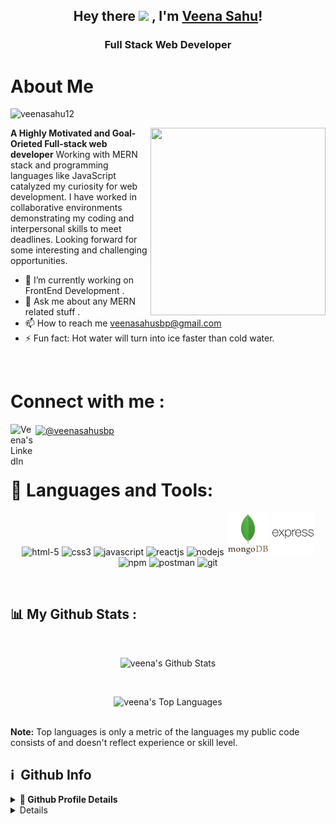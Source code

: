 <h2 align="center">
  Hey there <img src="https://media.giphy.com/media/hvRJCLFzcasrR4ia7z/giphy.gif" width="28"> , I'm <a href="">Veena Sahu</a>!
</h2>
<h3 align="center"> Full Stack Web Developer</h3>
<h1>About Me</h1>
<p align="left"> <img src="https://komarev.com/ghpvc/?username=veenasahu12&label=Profile%20views&color=0e75b6&style=flat" alt="veenasahu12" /> </p>
<img align='right' src="https://media.giphy.com/media/M9gbBd9nbDrOTu1Mqx/giphy.gif" width="280" height="300">
<b>A Highly Motivated and Goal-Orieted Full-stack web developer</b> Working with MERN stack and programming languages like JavaScript catalyzed my curiosity for web development. I have worked in collaborative environments demonstrating my coding and interpersonal skills to meet deadlines. Looking forward for some interesting and challenging opportunities.
<br>


- 🔭 I’m currently working on FrontEnd Development .
- 💬 Ask me about any MERN related stuff .
- 📫 How to reach me veenasahusbp@gmail.com
- ⚡ Fun fact: Hot water will turn into ice faster than cold water.
 <br>
 
 <h1>Connect with me :</h1>

 <a href="https://www.linkedin.com/in/veena-sahu/">
  <img align="left" alt="Veena's LinkedIn" width="40px" src="https://raw.githubusercontent.com/peterthehan/peterthehan/master/assets/linkedin.svg" />
</a>
 <a href="https://medium.com/@veenasahusbp" target="blank"><img align="center" src="https://raw.githubusercontent.com/rahuldkjain/github-profile-readme-generator/master/src/images/icons/Social/medium.svg" alt="@veenasahusbp" height="45" width="45" /></a>
  
  </p>
  
  </br>
<h1>🚀 Languages and Tools:</h1>
<p align="center"> 
    <img src="https://img.icons8.com/color/80/000000/html-5.png" alt="html-5" /> 
    <img src="https://img.icons8.com/color/80/000000/css3.png" alt="css3" /> 
    <img src="https://img.icons8.com/color/80/000000/javascript.png" alt="javascript" />
    <img src="https://img.icons8.com/officel/80/000000/react.png" alt="reactjs"  width="68" height="68" /> 
    <img src="https://img.icons8.com/color/70/000000/nodejs.png" alt="nodejs" /> 
    <img src="https://raw.githubusercontent.com/devicons/devicon/master/icons/mongodb/mongodb-original-wordmark.svg" alt="mongodb" width="68" height="68" />
    <img src="https://raw.githubusercontent.com/devicons/devicon/master/icons/express/express-original-wordmark.svg" alt="express" width="68" height="68" />
    <img src="https://img.icons8.com/color/70/000000/npm.png"  alt="npm" />   
    <img src="https://www.vectorlogo.zone/logos/getpostman/getpostman-icon.svg" alt="postman" width="60" height="60" alt="postman" /> 
    <img src="https://img.icons8.com/color/70/000000/git.png" alt="git" />
    
</p>

<br/>

## 📊 My Github Stats :

<br/>
    <P align="center" href="https://github.com/veenasahu12/github-readme-stats"><img alt="veena's Github Stats" src="https://github-readme-stats.vercel.app/api?username=veenasahu12&show_icons=true&count_private=true&theme=chartreuse-dark&hide_border=true&bg_color=0D1117" width="650"/></P>
    </br>
  <p align="center" href="https://github.com/veenasahu12/github-readme-stats"><img alt="veena's Top Languages" src="https://github-readme-stats.vercel.app/api/top-langs/?username=veenasahu12&langs_count=8&count_private=true&layout=compact&theme=react&hide_border=true&bg_color=0D1117" width="480"/></p>
  <br/>
  <b>Note:</b> Top languages is only a metric of the languages my public code consists of and doesn't reflect experience or skill level.
  
 <br>
 
 <h2>ℹ️ &nbsp;Github Info</h2>
<details>	
  <summary><b>🔎 Github Profile Details</b></summary>
<p align="center"><img height="180em" src="https://github-profile-summary-cards.vercel.app/api/cards/profile-details?username=veenasahu12&theme=github_dark" alt="veenasahu12" align = "center"/></p>
</details>
<details>
<!--  <summary><b>🔥 Github Streaks</b></summary>
<p align="center"><img src="https://github-readme-streak-statskbiswal01s.herokuapp.com/?user=veenasahu12&theme=black-ice&hide_border=true&stroke=0000&background=0D1117&ring=e05397&fire=e05397&currStreakLabel=e05397" alt="veenasahu12" /></p>
</details> -->
<details>
<summary><b>📊 Github Contribution Graph</b></summary>
<p align="center"<a href="#"><img alt="veenasahu12 Activity Graph" src="https://activity-graph.herokuapp.com/graph?username=veenasahu12&bg_color=0D1117&color=e05397&line=e05397&point=FFFFFF&hide_border=true&" /></a></p>
</details>
<details>   
 <summary><b>🏆 Github Achievements</b></summary>
<p align="center"> <a href="https://github.com/veenasahu12"><img src="https://github-profile-trophy.vercel.app/?username=veenasahu12&margin-w=5&theme=radical" alt="veena's" /></a> </p>
 </details>


 <hr>
